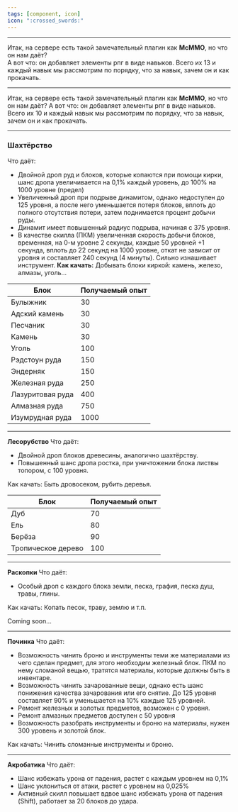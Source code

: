 ```yaml
---
tags: [component, icon]
icon: ":crossed_swords:"
---
```

------------

Итак, на сервере есть такой замечательный плагин как **McMMO**, но что он нам даёт? <br/> 
А вот что: он добавляет элементы рпг в виде навыков. Всего их 13 и каждый навык мы рассмотрим по порядку, что за навык, зачем он и как прокачать.

------------
Итак, на сервере есть такой замечательный плагин как **McMMO**, но что он нам даёт? А вот что: он добавляет элементы рпг в виде навыков. Всего их 10 и каждый навык мы рассмотрим по порядку, что за навык, зачем он и как прокачать.

------------

### Шахтёрство
Что даёт:
- Двойной дроп руд и блоков, которые копаются при помощи кирки, шанс дропа увеличивается на 0,1% каждый уровень, до 100% на 1000 уровне (предел)
- Увеличенный дроп при подрыве динамитом, однако недоступен до 125 уровня, а после него уменьшается потеря блоков, вплоть до полного отсутствия потери, затем поднимается процент добычи руды.
- Динамит имеет повышенный радиус подрыва, начиная с 375 уровня.
- В качестве скилла (ПКМ) увеличенная скорость добычи блоков, временная, на 0-м уровне 2 секунды, каждые 50 уровней +1 секунда, вплоть до 22 секунд на 1000 уровне, откат не зависит от уровня и составляет 240 секунд (4 минуты). Сильно изнашивает инструмент.
**Как качать:**
  Добывать блоки киркой: камень, железо, алмазы, уголь…
  
|  **Блок** | **Получаемый опыт**   |   
| ------------ | ------------ |
|Булыжник   |  30 |
| Адский камень  | 30  |
| Песчаник  |  30 |
|Камень   | 30  |
| Уголь  | 100  |
|  Рэдстоун руда | 150  |
| Эндерняк  | 150  |
| Железная руда | 250  |
| Лазуритовая руда  | 400  |
| Алмазная руда  | 750  |
| Изумрудная руда  | 1000  |

------------

**Лесорубство**
Что даёт:
- Двойной дроп блоков древесины, аналогично шахтёрству.
- Повышенный шанс дропа ростка, при уничтожении блока листвы топором, с 100 уровня.

Как качать:
Быть дровосеком, рубить деревья.	

| **Блок**  | **Получаемый опыт**  |
| ------------ | ------------ |
|  Дуб |  70 |
|  Ель | 80  |
| Берёза  |  90 |
| Тропическое дерево  |  100 |


------------
**Раскопки**
Что даёт:
- Особый дроп с каждого блока земли, песка, графия, песка душ, травы, глины.

Как качать:
Копать песок, траву, землю и т.п.


Coming soon...

------------


**Починка**
Что даёт:
- Возможность чинить броню и инструменты теми же материалами из чего сделан предмет, для этого необходим железный блок. ПКМ по нему сломаной вещью, тратятся материалы, которые должны быть в инвентаре.
- Возможность чинить зачарованные вещи, однако есть шанс понижения качества зачарования или его снятие. До 125 уровня составляет 90% и уменьшается на 10% каждые 125 уровней.
- Ремонт железных и золотых предметов, возможен с 0 уровня.
- Ремонт алмазных предметов доступен с 50 уровня
- Возможность разобрать инструменты и броню на материалы, нужен 300 уровень и золотой блок.

Как качать:
Чинить сломанные инструменты и броню.

------------

**Акробатика**
Что даёт:
- Шанс избежать урона от падения, растет с каждым уровнем на 0,1%
- Шанс уклониться от атаки, растет с уровнем на 0,025%
- Активный скилл повышает вдвое шанс избежать урона от падения (Shift), работает за 20 блоков до удара.


